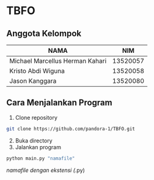 # TBFO

## Anggota Kelompok
NAMA | NIM
-- | --
Michael Marcellus Herman Kahari | 13520057
Kristo Abdi Wiguna | 13520058
Jason Kanggara | 13520080

## Cara Menjalankan Program
1. Clone repository
```sh
git clone https://github.com/pandora-1/TBFO.git
```
2. Buka directory
3. Jalankan program
```sh
python main.py "namafile"
```
*namafile dengan ekstensi (*.py)
